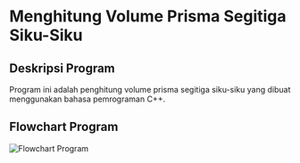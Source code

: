 # Menghitung Volume Prisma Segitiga Siku-Siku

## Deskripsi Program
Program ini adalah penghitung volume prisma segitiga siku-siku yang dibuat menggunakan bahasa pemrograman C++.

## Flowchart Program
![Flowchart Program](./flowchart-program-1.png/)
